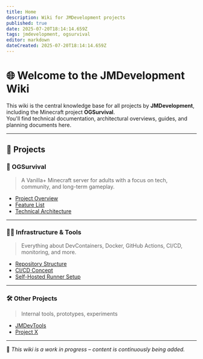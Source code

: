 ```yaml
---
title: Home
description: Wiki for JMDevelopment projects
published: true
date: 2025-07-20T18:14:14.659Z
tags: jmdevelopment, ogsurvival
editor: markdown
dateCreated: 2025-07-20T18:14:14.659Z
---
```


# 🌐 Welcome to the JMDevelopment Wiki

This wiki is the central knowledge base for all projects by **JMDevelopment**, including the Minecraft project **OGSurvival**.  
You'll find technical documentation, architectural overviews, guides, and planning documents here.

---

## 📁 Projects

### 🧱 OGSurvival
> A Vanilla+ Minecraft server for adults with a focus on tech, community, and long-term gameplay.

- [Project Overview](./OGSurvival/README.md)
- [Feature List](./OGSurvival/Features.md)
- [Technical Architecture](./OGSurvival/Architektur.md)

---

### 🧑‍💻 Infrastructure & Tools
> Everything about DevContainers, Docker, GitHub Actions, CI/CD, monitoring, and more.

- [Repository Structure](./Infrastructure/Repos.md)
- [CI/CD Concept](./Infrastructure/CI-CD.md)
- [Self-Hosted Runner Setup](./Infrastructure/Runner.md)

---

### 🛠️ Other Projects
> Internal tools, prototypes, experiments

- [JMDevTools](./Tools/JMDevTools.md)
- [Project X](./Tools/ProjektX.md)

---

📌 _This wiki is a work in progress – content is continuously being added._
